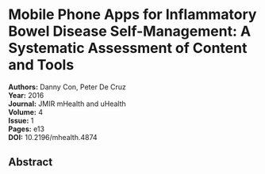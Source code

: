 # Mobile Phone Apps for Inflammatory Bowel Disease Self-Management: A Systematic Assessment of Content and Tools

**Authors:** Danny Con, Peter De Cruz  
**Year:** 2016  
**Journal:** JMIR mHealth and uHealth  
**Volume:** 4  
**Issue:** 1  
**Pages:** e13  
**DOI:** 10.2196/mhealth.4874  

## Abstract



